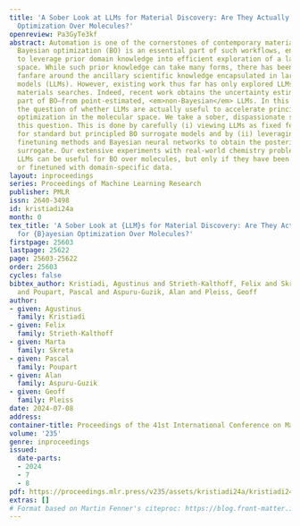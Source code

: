 ```yaml
---
title: 'A Sober Look at LLMs for Material Discovery: Are They Actually Good for Bayesian
  Optimization Over Molecules?'
openreview: Pa3GyTe3kf
abstract: Automation is one of the cornerstones of contemporary material discovery.
  Bayesian optimization (BO) is an essential part of such workflows, enabling scientists
  to leverage prior domain knowledge into efficient exploration of a large molecular
  space. While such prior knowledge can take many forms, there has been significant
  fanfare around the ancillary scientific knowledge encapsulated in large language
  models (LLMs). However, existing work thus far has only explored LLMs for heuristic
  materials searches. Indeed, recent work obtains the uncertainty estimate—an integral
  part of BO—from point-estimated, <em>non-Bayesian</em> LLMs. In this work, we study
  the question of whether LLMs are actually useful to accelerate principled <em>Bayesian</em>
  optimization in the molecular space. We take a sober, dispassionate stance in answering
  this question. This is done by carefully (i) viewing LLMs as fixed feature extractors
  for standard but principled BO surrogate models and by (ii) leveraging parameter-efficient
  finetuning methods and Bayesian neural networks to obtain the posterior of the LLM
  surrogate. Our extensive experiments with real-world chemistry problems show that
  LLMs can be useful for BO over molecules, but only if they have been pretrained
  or finetuned with domain-specific data.
layout: inproceedings
series: Proceedings of Machine Learning Research
publisher: PMLR
issn: 2640-3498
id: kristiadi24a
month: 0
tex_title: 'A Sober Look at {LLM}s for Material Discovery: Are They Actually Good
  for {B}ayesian Optimization Over Molecules?'
firstpage: 25603
lastpage: 25622
page: 25603-25622
order: 25603
cycles: false
bibtex_author: Kristiadi, Agustinus and Strieth-Kalthoff, Felix and Skreta, Marta
  and Poupart, Pascal and Aspuru-Guzik, Alan and Pleiss, Geoff
author:
- given: Agustinus
  family: Kristiadi
- given: Felix
  family: Strieth-Kalthoff
- given: Marta
  family: Skreta
- given: Pascal
  family: Poupart
- given: Alan
  family: Aspuru-Guzik
- given: Geoff
  family: Pleiss
date: 2024-07-08
address:
container-title: Proceedings of the 41st International Conference on Machine Learning
volume: '235'
genre: inproceedings
issued:
  date-parts:
  - 2024
  - 7
  - 8
pdf: https://proceedings.mlr.press/v235/assets/kristiadi24a/kristiadi24a.pdf
extras: []
# Format based on Martin Fenner's citeproc: https://blog.front-matter.io/posts/citeproc-yaml-for-bibliographies/
---
```

